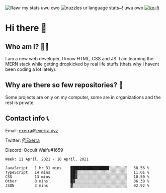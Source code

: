 ![Rawr my stats uwu owo](https://github-readme-stats.vercel.app/api?username=Exerra&show_icons=true&theme=buefy)
![nuzzles ur language stats~! uwu owo](https://github-readme-stats.vercel.app/api/top-langs/?username=Exerra&layout=compact)
[![ko-fi](https://www.ko-fi.com/img/githubbutton_sm.svg)](https://ko-fi.com/X8X130H96)
# Hi there 👋
## Who am I? 🙋‍♀️
I am a new web developer, I know HTML, CSS and JS. I am learning the MERN stack while getting dropkicked by real life stuffs (thats why I havent been coding a lot lately).
## Why are there so few repositories? 🤔
Some projects are only on my computer, some are in organizations and the rest is private.
## Contact info 📞
Email: [exerra@exerra.xyz](mailto:exerra@exerra.xyz)

Twitter: [@Exerra](https://twitter.com/exerra)

Discord: Occult Waifu#1659

<!--START_SECTION:waka-->
```text
Week: 11 April, 2021 - 18 April, 2021

JavaScript   1 hr 31 mins    █████████████████░░░░░░░░   68.56 % 
TypeScript   14 mins         ██▓░░░░░░░░░░░░░░░░░░░░░░   11.01 % 
CSS          13 mins         ██▓░░░░░░░░░░░░░░░░░░░░░░   10.50 % 
Other        8 mins          █▓░░░░░░░░░░░░░░░░░░░░░░░   06.39 % 
JSON         3 mins          ▓░░░░░░░░░░░░░░░░░░░░░░░░   02.92 % 
```
<!--END_SECTION:waka-->

